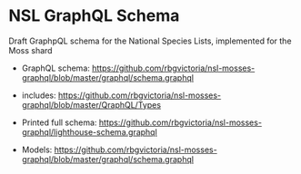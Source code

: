 # NSL GraphQL Schema

Draft GraphpQL schema for the National Species Lists, implemented for the Moss shard 

- GraphQL schema: https://github.com/rbgvictoria/nsl-mosses-graphql/blob/master/graphql/schema.graphql

- includes: https://github.com/rbgvictoria/nsl-mosses-graphql/blob/master/QraphQL/Types

- Printed full schema: https://github.com/rbgvictoria/nsl-mosses-graphql/lighthouse-schema.graphql

- Models: https://github.com/rbgvictoria/nsl-mosses-graphql/blob/master/graphql/schema.graphql